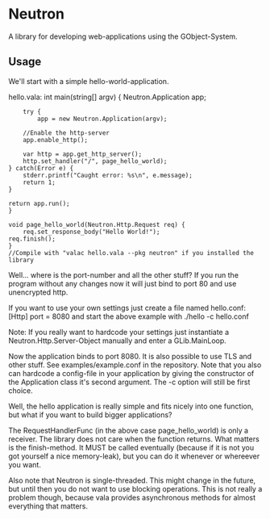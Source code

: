 Neutron
=======

A library for developing web-applications using the GObject-System.

Usage
-----

We'll start with a simple hello-world-application.

hello.vala:
    int main(string[] argv) {
    	Neutron.Application app;

    	try {
    		app = new Neutron.Application(argv);

		//Enable the http-server
		app.enable_http();

		var http = app.get_http_server();
		http.set_handler("/", page_hello_world);
	} catch(Error e) {
		stderr.printf("Caught error: %s\n", e.message);
		return 1;
	}

	return app.run();
    }

    void page_hello_world(Neutron.Http.Request req) {
    	req.set_response_body("Hello World!");
	req.finish();
    }
    //Compile with "valac hello.vala --pkg neutron" if you installed the library

Well... where is the port-number and all the other stuff? If you run the program without
any changes now it will just bind to port 80 and use unencrypted http.

If you want to use your own settings just create a file named hello.conf:
    [Http]
    port = 8080
and start the above example with
    ./hello -c hello.conf

Note: If you really want to hardcode your settings just instantiate a Neutron.Http.Server-Object manually
and enter a GLib.MainLoop.

Now the application binds to port 8080. It is also possible to use TLS and other stuff.
See examples/example.conf in the repository. Note that you also can hardcode a config-file
in your application by giving the constructor of the Application class it's second argument.
The -c option will still be first choice.

Well, the hello application is really simple and fits nicely into one function, but what if
you want to build bigger applications?

The RequestHandlerFunc (in the above case page_hello_world) is only a receiver. The library does not care
when the function returns. What matters is the finish-method. It MUST be called eventually (because if it
is not you got yourself a nice memory-leak), but you can do it whenever or whereever you want.

Also note that Neutron is single-threaded. This might change in the future, but until then you do not want
to use blocking operations. This is not really a problem though, because vala provides asynchronous methods
for almost everything that matters.

